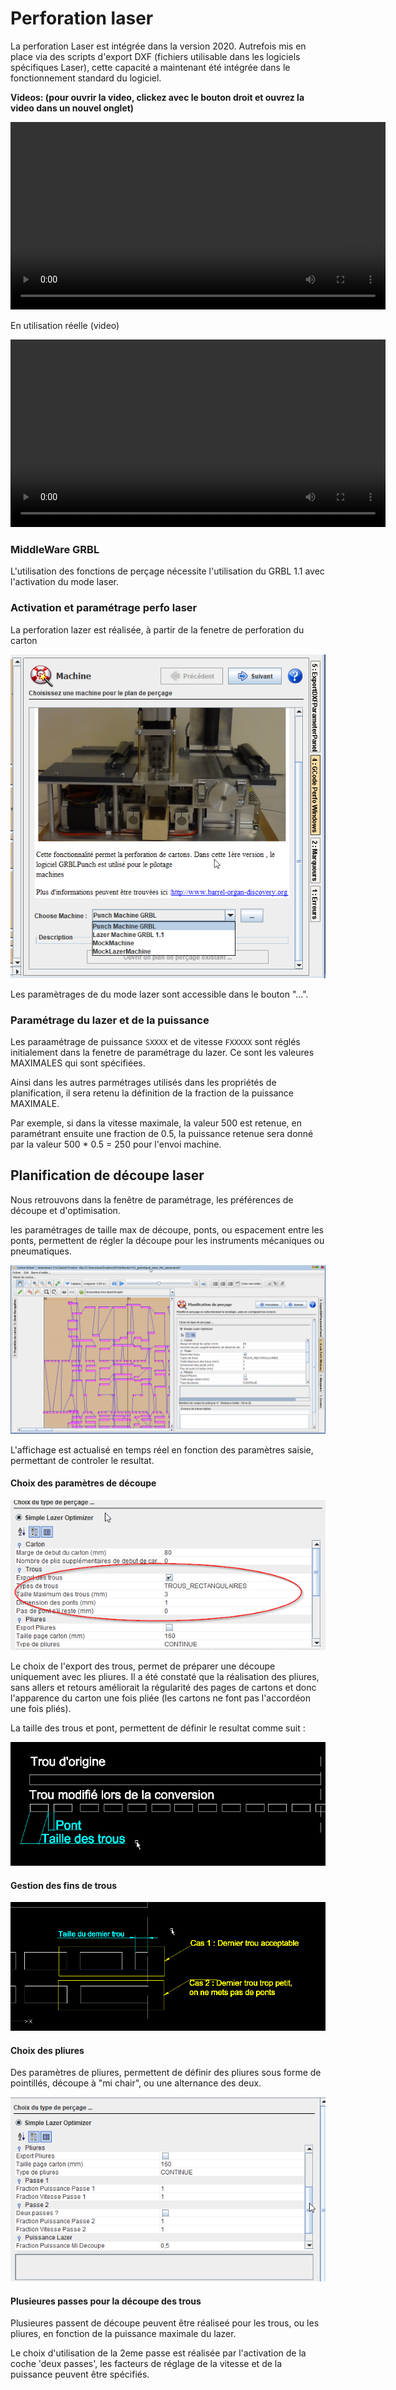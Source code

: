 # Perforation laser



La perforation Laser est intégrée dans la version 2020. Autrefois mis en place via des scripts d'export DXF (fichiers utilisable dans les logiciels spécifiques Laser), cette capacité a maintenant été intégrée dans le fonctionnement standard du logiciel.



__Videos: (pour ouvrir la video, clickez avec le bouton droit et ouvrez la video dans un nouvel onglet)__

<video src="../2020-09_preview_lazer_aprint2020.mp4" width="600" ></video>

En utilisation réelle (video)

<video src="../video-1600703608.mp4" width="600"></video>





### MiddleWare GRBL

L'utilisation des fonctions de perçage nécessite l'utilisation du GRBL 1.1 avec l'activation du mode laser. 



### Activation et paramétrage perfo laser

La perforation lazer est réalisée, à partir de la fenetre de perforation du carton

![](k2.png)



Les paramètrages de du mode lazer sont accessible dans le bouton "...".



### Paramétrage du lazer et de la puissance

Les paraamétrage de puissance `SXXXX`  et de vitesse `FXXXXX` sont réglés initialement dans la fenetre de paramétrage du lazer. Ce sont les valeures MAXIMALES qui sont spécifiées.

Ainsi dans les autres parmétrages utilisés dans les propriétés de planification, il sera retenu la définition de la fraction de la puissance MAXIMALE.

Par exemple, si dans la vitesse maximale, la valeur 500 est retenue, en paramétrant ensuite une fraction de 0.5, la puissance retenue sera donné par la valeur 500 * 0.5 = 250 pour l'envoi machine.





## Planification de découpe laser



Nous retrouvons dans la fenêtre de paramétrage, les préférences de découpe et d'optimisation.

les paramétrages de taille max de découpe, ponts, ou espacement entre les ponts, permettent de régler la découpe pour les instruments mécaniques ou pneumatiques. 



![](l1.png)

L'affichage est actualisé en temps réel en fonction des paramètres saisie, permettant de controler le resultat.

#### Choix des paramètres de découpe



![](l2.png)

Le choix de l'export des trous, permet de préparer une découpe uniquement avec les pliures. Il a été constaté que la réalisation des pliures, sans allers et retours améliorait la régularité des pages de cartons et donc l'apparence du carton une fois pliée (les cartons ne font pas l'accordéon une fois pliés).

La taille des trous et pont, permettent de définir le resultat comme suit :

![](SchemaTransformationPneumatique.png)



#### Gestion des fins de trous

![](SchemaTransformationPneumatique_dernier_trou.png)





#### Choix des pliures

Des paramètres de pliures, permettent de définir des pliures sous forme de pointillés, découpe à "mi chair", ou une alternance des deux. 

![](l3.png)



#### Plusieures passes pour la découpe des trous

Plusieures passent de découpe peuvent être réaliseé pour les trous, ou les pliures, en fonction de la puissance maximale du lazer.

Le choix d'utilisation de la 2eme passe est réalisée par l'activation de la coche 'deux passes', les facteurs de réglage de la vitesse et de la puissance peuvent être spécifiés. 